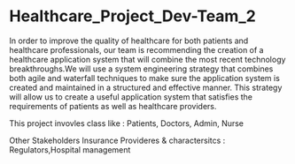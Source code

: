 # Healthcare_Project_Dev-Team_2
In order to improve the quality of healthcare for both patients and healthcare professionals, our team is recommending the creation of a healthcare application system that will combine the most recent technology breakthroughs.We will use a system engineering strategy that combines both agile and waterfall techniques to make sure the application system is created and maintained in a structured and effective manner. This strategy will allow us to create a useful application system that satisfies the requirements of patients as well as healthcare providers.

This project invovles class like : Patients, Doctors, Admin, Nurse

Other Stakeholders Insurance Provideres & charactersitcs : Regulators,Hospital management




